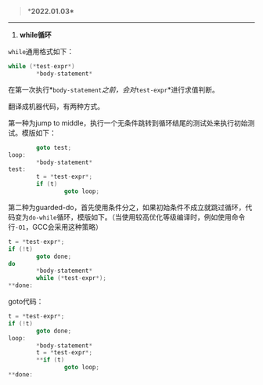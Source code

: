 > ***2022.01.03\***

------

1. **while循环**

`while`通用格式如下：

```c
while (*test-expr*)
		*body-statement*
```

在第一次执行*`body-statement`*之前，会对*`test-expr`*进行求值判断。

翻译成机器代码，有两种方式。

第一种为jump to middle，执行一个无条件跳转到循环结尾的测试处来执行初始测试。模版如下：

```c
		goto test;
loop:
		*body-statement*
test:
		t = *test-expr*;
		if (t)
				goto loop;
```

第二种为guarded-do，首先使用条件分之，如果初始条件不成立就跳过循环，代码变为`do-while`循环，模版如下。（当使用较高优化等级编译时，例如使用命令行`-O1`，GCC会采用这种策略）

```c
t = *test-expr*;
if (!t)
		goto done;
do
		*body-statement*
		while (*test-expr*);
**done:
```

goto代码：

```c
t = *test-expr*;
if (!t)
		goto done;
loop:
		*body-statement*
		t = *test-expr*;
		**if (t)
				goto loop;
**done:
```